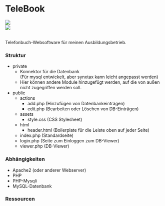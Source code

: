 # TeleBook


<img src='https://img.shields.io/badge/Release-beta%200.2.0-green'> <br><img src='https://img.shields.io/badge/License-MIT-green'>

<br>
Telefonbuch-Websoftware für meinen Ausbildungsbetrieb.

### Struktur
- private
  - Konnektor für die Datenbank <br> (Für mysql entwickelt, aber synxtax kann leicht angepasst werden)
  - Hier können andere Module hinzugefügt werden, auf die von außen nicht zugegriffen werden soll.
- public
  - actions
    - add.php (Hinzufügen von Datenbankeinträgen)
    - edit.php (Bearbeiten oder Löschen von DB-Einträgen)
  - assets
    - style.css (CSS Stylesheet)
  - html
    - header.html (Boilerplate für die Leiste oben auf jeder Seite)
  - index.php (Standardseite)
  - login.php (Seite zum Einloggen zum DB-Viewer)
  - viewer.php (DB-Viewer)


### Abhängigkeiten
- Apache2 (oder anderer Webserver)
- PHP
- PHP-Mysqli
- MySQL-Datenbank

### Ressourcen 

